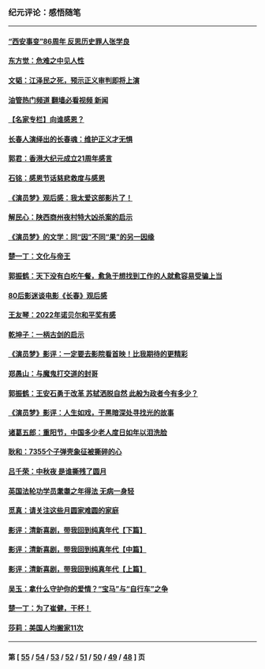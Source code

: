 ### 纪元评论：感悟随笔
---
#### [“西安事变”86周年 反思历史罪人张学良](../../pages/nsc1035/n13882019.md?12110330) 
#### [东方觉：危难之中见人性](../../pages/nsc1035/n13881549.md?12110330) 
#### [文韬：江泽民之死，预示正义审判即将上演](../../pages/nsc1035/n13877698.md?12110330) 
#### [油管热门频道 翻墙必看视频 新闻](ok?12110330)
#### [【名家专栏】向谁感恩？](../../pages/nsc1035/n13873797.md?12110330) 
#### [长春人演绎出的长春魂：维护正义才无惧](../../pages/nsc1035/n13871764.md?12110330) 
#### [郭君：香港大纪元成立21周年感言](../../pages/nsc1035/n13871269.md?12110330) 
#### [石铭：感恩节话慈悲救度与感恩](../../pages/nsc1035/n13869863.md?12110330) 
#### [《演员梦》观后感：我太爱这部影片了！](../../pages/nsc1035/n13866783.md?12110330) 
#### [解民心：陕西商州夜村特大凶杀案的启示](../../pages/nsc1035/n13865339.md?12110330) 
#### [《演员梦》的文学：同“因”不同“果”的另一因缘](../../pages/nsc1035/n13863930.md?12110330) 
#### [楚一丁：文化与帝王](../../pages/nsc1035/n13863143.md?12110330) 
#### [郭振鹤：天下没有白吃午餐，愈急于想找到工作的人就愈容易受骗上当](../../pages/nsc1035/n13860772.md?12110330) 
#### [80后影迷谈电影《长春》观后感](../../pages/nsc1035/n13852708.md?12110330) 
#### [王友琴：2022年诺贝尔和平奖有感](../../pages/nsc1035/n13848079.md?12110330) 
#### [乾坤子：一柄古剑的启示](../../pages/nsc1035/n13841954.md?12110330) 
#### [《演员梦》影评：一定要去影院看首映！比我期待的更精彩](../../pages/nsc1035/n13840865.md?12110330) 
#### [郑愚山：与魔鬼打交道的封哥](../../pages/nsc1035/n13840314.md?12110330) 
#### [郭振鹤：王安石勇于改革 苏轼洒脱自然 此般为政者今有多少？](../../pages/nsc1035/n13836901.md?12110330) 
#### [《演员梦》影评：人生如戏，于黑暗深处寻找光的故事](../../pages/nsc1035/n13832182.md?12110330) 
#### [诸葛五郎：重阳节，中国多少老人度日如年以泪洗脸](../../pages/nsc1035/n13831696.md?12110330) 
#### [耿和：7355个子弹壳象征被撕碎的心](../../pages/nsc1035/n13830612.md?12110330) 
#### [吕千荣：中秋夜 是谁撕残了圆月](../../pages/nsc1035/n13824365.md?12110330) 
#### [英国法轮功学员耄耋之年得法 无病一身轻](../../pages/nsc1035/n13821415.md?12110330) 
#### [觅真：请关注这些月圆家难圆的家庭](../../pages/nsc1035/n13817374.md?12110330) 
#### [影评：清新喜剧，带我回到纯真年代【下篇】](../../pages/nsc1035/n13806698.md?12110330) 
#### [影评：清新喜剧，带我回到纯真年代【中篇】](../../pages/nsc1035/n13806120.md?12110330) 
#### [影评：清新喜剧，带我回到纯真年代【上篇】](../../pages/nsc1035/n13805467.md?12110330) 
#### [吴玉：拿什么守护你的爱情？“宝马”与“自行车”之争](../../pages/nsc1035/n13804482.md?12110330) 
#### [楚一丁：为了崔健，干杯！](../../pages/nsc1035/n13802006.md?12110330) 
#### [莎莉：美国人均搬家11次](../../pages/nsc1035/n13801777.md?12110330) 

---
#### 第 [ [55](./55.md?12110330) / [54](./54.md?12110330) / [53](./53.md?12110330) / [52](./52.md?12110330) / [51](./51.md?12110330) / [50](./50.md?12110330) / [49](./49.md?12110330) / [48](./48.md?12110330) ] 页
